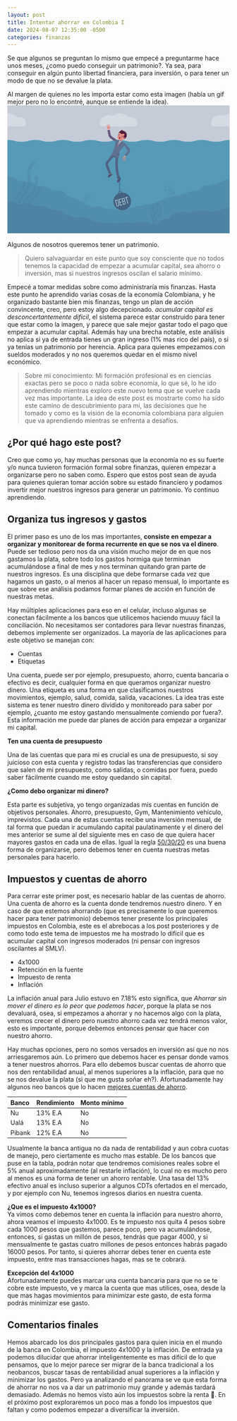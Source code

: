 ```yaml
---
layout: post
title: Intentar ahorrar en Colombia I
date: 2024-08-07 12:35:00 -0500
categories: finanzas
---
```


Se que algunos se preguntan lo mismo que empecé a preguntarme hace unos meses, ¿como puedo conseguir un patrimonio?. Ya sea, para conseguir en algún punto libertad financiera, para inversión, o para tener un modo de que no se devalue la plata. 

Al margen de quienes no les importa estar como esta imagen (había un gif mejor pero no lo encontré, aunque se entiende la idea).
![Ahogandose en la deuda](/assets/img/debt.gif)

Algunos de nosotros queremos tener un patrimonio.

> Quiero salvaguardar en este punto que soy consciente que no todos tenemos la capacidad de empezar a acumular capital, sea ahorro o inversión, mas si nuestros ingresos oscilan el salario mínimo.

Empecé a tomar medidas  sobre como administraría mis finanzas. Hasta este punto he aprendido varias cosas de la economía Colombiana, y he organizado bastante bien mis finanzas, tengo un plan de acción convincente, creo, pero estoy algo decepcionado. *acumular capital es desconcertantemente difícil*, el sistema parece estar construido para tener que estar como la imagen, y parece que sale mejor gastar todo el pago que empezar a acumular capital. Además hay una brecha notable, este análisis no aplica si ya de entrada tienes un gran ingreso (1% mas rico del país), o si ya tenías un patrimonio por herencia. Aplica para quienes empezamos con sueldos moderados y no nos queremos quedar en el mismo nivel económico.

> Sobre mi conocimiento: Mi formación profesional es en ciencias exactas pero se poco o nada sobre economía, lo que sé, lo he ido aprendiendo mientras exploro este nuevo tema que se vuelve cada vez mas importante. La idea de este post es mostrarte como ha sido este camino de descubrimiento para mi, las decisiones que he tomado y como es la visión de la economía colombiana para alguien que va aprendiendo mientras se enfrenta a desafíos.

## ¿Por qué hago este post?
Creo que como yo, hay muchas personas que la economía no es su fuerte y/o nunca tuvieron formación formal sobre finanzas, quieren empezar a organizarse pero no saben como. Espero que estos post sean de ayuda para quienes quieran tomar acción sobre su estado financiero y podamos invertir mejor nuestros ingresos para generar un patrimonio. Yo continuo aprendiendo.

## Organiza tus ingresos y gastos
El primer paso es uno de los mas importantes, **consiste en empezar a organizar y monitorear de forma recurrente en que se nos va el dinero**. Puede ser tedioso pero nos da una visión mucho mejor de en que nos gastamos la plata, sobre todo los gastos hormiga que terminan acumulándose a final de mes y nos terminan quitando gran parte de nuestros ingresos. Es una disciplina que debe formarse cada vez que hagamos un gasto, o al menos al hacer un repaso mensual, lo importante es que sobre ese análisis podamos formar planes de acción en función de nuestras metas.

Hay múltiples aplicaciones para eso en el celular, incluso algunas se conectan fácilmente a los bancos que utilicemos haciendo muuuy fácil la conciliación. No necesitamos ser contadores para llevar nuestras finanzas, debemos implemente ser organizados. La mayoría de las aplicaciones para este objetivo se manejan con:
  * Cuentas
  * Etiquetas
  
Una cuenta, puede ser por ejemplo, presupuesto, ahorro, cuenta bancaria o efectivo es decir, cualquier forma en que queramos organizar nuestro dinero. Una etiqueta es una forma en que clasificamos nuestros movimientos, ejemplo, salud, comida, salida, vacaciones. La idea tras este sistema es tener nuestro dinero dividido y monitoreado para saber por ejemplo, ¿cuanto me estoy gastando mensualmente comiendo por fuera?. Esta información me puede dar planes de acción para empezar a organizar mi capital.

**Ten una cuenta de presupuesto**  

Una de las cuentas que para mi es crucial es una de presupuesto, si soy juicioso con esta cuenta y registro todas las transferencias que considero que salen de mi presupuesto, como salidas, o comidas por fuera, puedo saber fácilmente cuando me estoy quedando sin capital.

**¿Como debo organizar mi dinero?**  

Esta parte es subjetiva, yo tengo organizadas mis cuentas en función de objetivos personales. Ahorro, presupuesto, Gym, Mantenimiento vehículo, imprevistos. Cada una de estas cuentas recibe una inversión mensual, de tal forma que puedan ir acumulando capital paulatinamente y el dinero del mes anterior se sume al del siguiente mes en caso de que quiera hacer mayores gastos en cada una de ellas. Igual la regla [50/30/20](https://www.eleconomista.es/actualidad/noticias/11564289/01/22/4-formas-de-calcular-cuanto-deberias-estar-ahorrando-al-mes-segun-tu-situacion-y-posibilidades.html) es una buena forma de organizarse, pero debemos tener en cuenta nuestras metas personales para hacerlo.

## Impuestos y cuentas de ahorro
Para cerrar este primer post, es necesario hablar de las cuentas de ahorro. Una cuenta de ahorro es la cuenta donde tendremos nuestro dinero. Y en caso de que estemos ahorrando (que es precisamente lo que queremos hacer para tener patrimonio) debemos tener presente los principales impuestos en Colombia, este es el abrebocas a los post posteriores y de como todo este tema de impuestos me ha mostrado lo difícil que es acumular capital con ingresos moderados (ni pensar con ingresos oscilantes al SMLV).

  * 4x1000
  * Retención en la fuente
  * Impuesto de renta
  * Inflación

La inflación anual para Julio estuvo en 7.18% esto significa, que *Ahorrar sin mover el dinero es lo peor que podemos hacer*, porque la plata se nos devaluará, osea, si empezamos a ahorrar y no hacemos algo con la plata, veremos crecer el dinero pero nuestro ahorro cada vez tendrá menos valor, esto es importante, porque debemos entonces pensar que hacer con nuestro ahorro.

Hay muchas opciones, pero no somos versados en inversión así que no nos arriesgaremos aún. Lo primero que debemos hacer es pensar donde vamos a tener nuestros ahorros. Para ello debemos buscar cuentas de ahorro que nos den rentabilidad anual, al menos superiores a la inflación, para que no se nos devalue la plata (si que me gusta soñar eh?). Afortunadamente hay algunos neo bancos que lo hacen [mejores cuentas de ahorro](https://www.pulzo.com/economia/las-mejores-cuentas-ahorro-colombia-2024-nu-uala-mas-PP3630020A). 

| Banco  | Rendimiento | Monto mínimo |
|:-------|:------------|:-------------|
| Nu     | 13% E.A     | No           |
| Ualá   | 13% E.A     | No           |
| Pibank | 12% E.A     | No           |

Usualmente la banca antigua no da nada de rentabilidad y aun cobra cuotas de manejo, pero ciertamente es mucho mas estable. De los bancos que puse en la tabla, podrán notar que tendremos comisiones reales sobre el 5% anual aproximadamente (al restarle inflación), lo cual no es mucho pero al menos es una forma de tener un ahorro rentable. Una tasa del 13% efectivo anual es incluso superior a algunos CDTs ofertados en el mercado, y por ejemplo con Nu, tenemos ingresos diarios en nuestra cuenta.

**¿Que es el impuesto 4x1000?**  
Ya vimos como debemos tener en cuenta la inflación para nuestro ahorro, ahora veamos el impuesto 4x1000. Es te impuesto nos quita 4 pesos sobre cada 1000 pesos que gastemos, parece poco, pero va acumulándose, entonces, si gastas un millón de pesos, tendrás que pagar 4000, y si mensualmente te gastas cuatro millones de pesos entonces habrás pagado 16000 pesos. Por tanto, si quieres ahorrar debes tener en cuenta este impuesto, entre mas transacciones hagas, mas se te cobrará.

**Excepción del 4x1000**  
Afortunadamente puedes marcar una cuenta bancaria para que no se te cobre este impuesto, ve y marca la cuenta que mas utilices, osea, desde la que mas hagas movimientos para minimizar este gasto, de esta forma podrás minimizar ese gasto.

## Comentarios finales
Hemos abarcado los dos principales gastos para quien inicia en el mundo de la banca en Colombia, el impuesto 4x1000 y la inflación. De entrada ya podemos dilucidar que ahorrar inteligentemente es mas difícil de lo que pensamos, que lo mejor parece ser migrar de la banca tradicional a los neobancos, buscar tasas de rentabilidad anual superiores a la inflación y minimizar los gastos. Pero ya analizando el panorama se ve que esta forma de ahorrar no nos va a dar un patrimonio muy grande y además tardará demasiado. Además no hemos visto aún los impuestos sobre la renta 🫠. En el próximo post exploraremos un poco mas a fondo los impuestos que faltan y como podemos empezar a diversificar la inversión.
